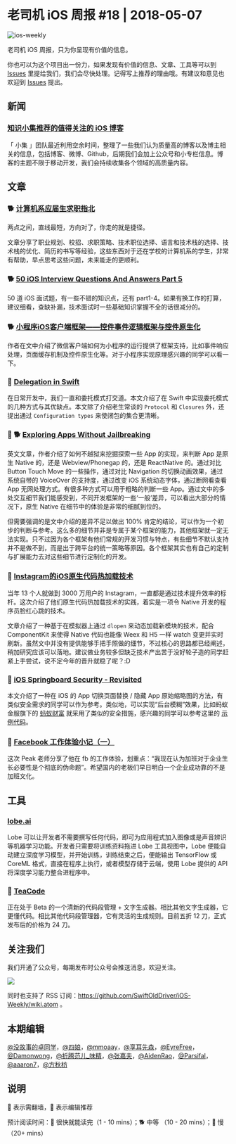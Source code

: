 # 老司机 iOS 周报 #18 | 2018-05-07

![ios-weekly](https://github.com/SwiftOldDriver/iOS-Weekly/raw/master/assets/ios-weekly.png)

老司机 iOS 周报，只为你呈现有价值的信息。

你也可以为这个项目出一份力，如果发现有价值的信息、文章、工具等可以到 [Issues](https://github.com/SwiftOldDriver/iOS-Weekly/issues) 里提给我们，我们会尽快处理。记得写上推荐的理由哦。有建议和意见也欢迎到 [Issues](https://github.com/SwiftOldDriver/iOS-Weekly/issues) 提出。

## 新闻

### [知识小集推荐的值得关注的 iOS 博客](https://github.com/awesome-tips/blogs)

「 小集 」团队最近利用空余时间，整理了一些我们认为质量高的博客以及博主相关的信息，包括博客、微博、Github，后期我们会加上公众号和小专栏信息。博客的主题不限于移动开发，我们会持续收集各个领域的高质量内容。


## 文章

### 🐕 [计算机系应届生求职指北](https://github.com/easychen/career-guide-for-cs-graduate)

两点之间，直线最短，方向对了，你走的就是捷径。

文章分享了职业规划、校招、求职策略、技术职位选择、语言和技术栈的选择、技术栈的优化、简历的书写等经验，这些东西对于还在学校的计算机系的学生，非常有帮助，早点思考这些问题，未来能走的更顺利。

### 🐕 [50 iOS Interview Questions And Answers Part 5](https://medium.com/@duruldalkanat/50-ios-interview-questions-and-answers-part-5-de6241374a8f)

50 道 iOS 面试题，有一些不错的知识点，还有 part1-4。如果有换工作的打算，建议细看，查缺补漏，技术面试时一些基础知识掌握不全的话很减分的。

### 🐕 [小程序iOS客户端框架——控件事件逻辑框架与控件原生化](http://www.wxapp-union.com/portal.php?mod=view&aid=3942)

作者在文中介绍了微信客户端如何为小程序的运行提供了框架支持，比如事件响应处理，页面缓存机制及控件原生化等。对于小程序实现原理感兴趣的同学可以看一下。

### 🐎 [Delegation in Swift](https://www.swiftbysundell.com/posts/delegation-in-swift)

在日常开发中，我们一直和委托模式打交道。本文介绍了在 Swift 中实现委托模式的几种方式与其优缺点。本文除了介绍老生常谈的 `Protocol` 和 `Closures` 外，还提出通过 `Configuration types` 来使闭包的集合更清晰。

### 🚧 🐕 [Exploring Apps Without Jailbreaking](https://medium.com/@nathangitter/exploring-apps-without-jailbreaking-e932904f9863)

英文文章，作者介绍了如何不越狱来挖掘探索一些 App 的实现，来判断 App 是原生 Native 的，还是 Webview/Phonegap 的，还是 ReactNative 的。通过对比 Button Touch Move 的一些操作，通过对比 Navigation 的切换动画效果，通过系统自带的 VoiceOver 的支持度，通过改变 iOS 系统动态字体，通过断网看查看 App 无网处理方式。有很多种方式可以用于粗略的判断一些 App。通过文中的多处交互细节我们能感受到，不同开发框架的一些‘一般’差异，可以看出大部分的情况下，原生 Native 在细节中的体验是非常的细腻到位的。

但需要强调的是文中介绍的差异不足以做出 100% 肯定的结论，可以作为一个初步的判断与参考。这么多的细节并非是专属于某个框架的能力，其他框架就一定无法实现。只不过因为各个框架有他们常规的开发习惯与特点，有些细节不默认支持并不是做不到，而是出于跨平台的统一策略等原因。各个框架其实也有自己的定制与扩展能力去对这些细节进行定制化的开发。

### 🐎 [Instagram的iOS原生代码热加载技术](https://mp.weixin.qq.com/s/K29u4BDmzKUIvIImyb22Cw)

当年 13 个人就做到 3000 万用户的 Instagram，一直都是通过技术提升效率的标杆。这次介绍了他们原生代码热加载技术的实践，着实是一项令 Native 开发的程序员脸红心跳的技术。

文章介绍了一种基于在模拟器上通过 `dlopen` 来动态加载新模块的技术，配合 ComponentKit 来使得 Native 代码也能像 Weex 和 H5 一样 watch 变更并实时刷新。虽然文中并没有提供能够手把手照做的细节，不过核心的思路都已经阐述，稍加研究应该可以落地。建议做业务较多但缺乏技术产出苦于没好轮子造的同学赶紧上手尝试，说不定今年的晋升就稳了呢？:D

### 🐎 [iOS Springboard Security - Revisited](https://medium.com/@dfplaughton/ios-springboard-security-revisited-f55d7f057e4a)

本文介绍了一种在 iOS 的 App 切换页面替换 / 隐藏 App 原始缩略图的方法，有类似安全需求的同学可以作为参考。类似地，可以实现“后台模糊”效果，比如蚂蚁金服旗下的 [蚂蚁财富](https://itunes.apple.com/cn/app/AntWealth/id1025628019?mt=8) 就采用了类似的安全措施，感兴趣的同学可以参考这里的 [示例代码](https://github.com/EyreFree/VSCAM/tree/master/VSCAM/3rdPart/SecurityStrategy)。

### 🐎 [Facebook 工作体验小记（一）](https://mp.weixin.qq.com/s/2rCfTutHddKDnpwVHxhSPw)

这次 Peak 老师分享了他在 fb 的工作体验，划重点：“我现在认为加班对于企业生长必要性是个彻底的伪命题”。希望国内的老板们早日明白一个企业成功靠的不是加班文化。

## 工具

### [lobe.ai](https://lobe.ai/tour)

Lobe 可以让开发者不需要撰写任何代码，即可为应用程式加入图像或是声音辨识等机器学习功能。开发者只需要将训练资料拖进 Lobe 工具视图中，Lobe 便能自动建立深度学习模型，并开始训练，训练结束之后，便能输出 TensorFlow 或 CoreML 格式，直接在程序上执行，或者模型存储于云端，使用 Lobe 提供的 API 将深度学习能力整合进程序中。

### 🚧 [TeaCode](http://apptorium.com/teacode)

正在处于 Beta 的一个清新的代码段管理 + 文字生成器。相比其他文字生成器，它更懂代码。相比其他代码段管理器，它有灵活的生成规则。目前五折 12 刀，正式发布后的价格为 24 刀。

## 关注我们

我们开通了公众号，每期发布时公众号会推送消息，欢迎关注。

![](https://github.com/SwiftOldDriver/iOS-Weekly/blob/master/assets/qrcode_for_wechat.jpg?raw=true)

同时也支持了 RSS 订阅：https://github.com/SwiftOldDriver/iOS-Weekly/wiki.atom 。

## 本期编辑

[@没故事的卓同学](https://weibo.com/1926303682/profile)，[@四娘](https://kemchenj.github.io)，[@mmoaay](https://weibo.com/u/1302422271)，[@享耳先森](https://github.com/iblacksun)，[@EyreFree](https://weibo.com/eyrefree777)，[@Damonwong](https://weibo.com/damonone)，[@折腾范儿_味精](http://weibo.com/agvicking)，[@张嘉夫](https://weibo.com/2949394297)，[@AidenRao](https://weibo.com/AidenRao)，[@Parsifal](https://weibo.com/parsifalchang)，[@aaaron7](https://weibo.com/aaaron7)，[@方秋枋](https://weibo.com/100mango)

## 说明

🚧 表示需翻墙，🌟 表示编辑推荐

预计阅读时间：🐎 很快就能读完（1 - 10 mins）；🐕 中等 （10 - 20 mins）；🐢 慢（20+ mins）

